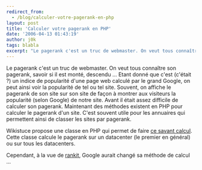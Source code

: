 ```yaml
---
redirect_from:
  - /blog/calculer-votre-pagerank-en-php
layout: post
title: 'Calculer votre pagerank en PHP'
date: '2006-04-13 01:43:19'
author: j0k
tags: blabla
excerpt: "Le pagerank c'est un truc de webmaster. On veut tous connaître son pagerank, savoir si il est monté, descendu ... Etant donné que c'est (c'était ?) un indice de popularité d'une page web calculé par le grand Google, on peut ainsi voir la popularité de tel ou tel site.     \nSouvent, on affiche le pagerank de son site sur son site de façon à montrer aux visiteurs      …"
---
```


Le pagerank c'est un truc de webmaster. On veut tous connaître son pagerank, savoir si il est monté, descendu ... Etant donné que c'est (c'était ?) un indice de popularité d'une page web calculé par le grand Google, on peut ainsi voir la popularité de tel ou tel site.
Souvent, on affiche le pagerank de son site sur son site de façon à montrer aux visiteurs la popularité (selon Google) de notre site. Avant il était assez difficile de calculer son pagerank. Maintenant des méthodes existent en PHP pour calculer le pagerank d'un site. C'est souvent utile pour les annuaires qui permettent ainsi de classer les sites par pagerank.

Wikistuce propose une classe en PHP qui permet de faire [ce savant calcul](http://www.wikistuce.info/doku.php/php/classe/calculer_votre_pagerank). Cette classe calcule le pagerank sur un datacenter (le premier en général) ou sur tous les datacenters.

Cependant, à la vue de [rankit](http://rankit.free.fr/), Google aurait changé sa méthode de calcul ...

